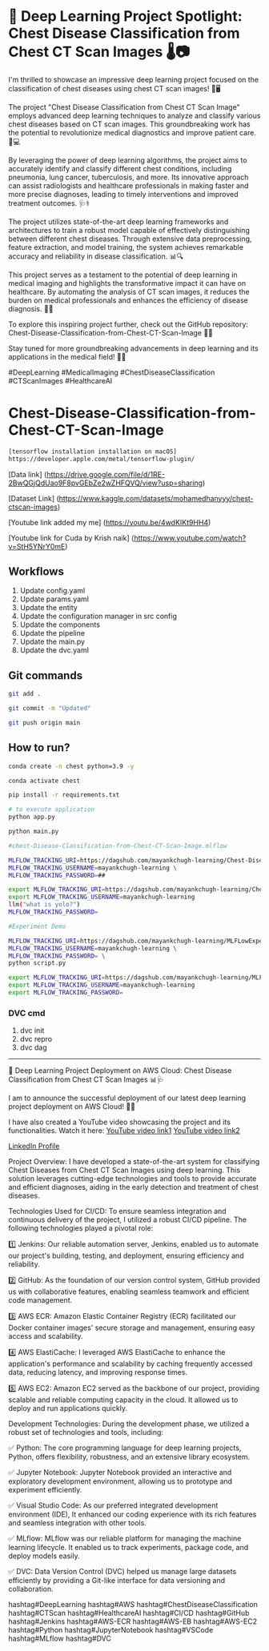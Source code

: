 #  **🔬 Deep Learning Project Spotlight: Chest Disease Classification from Chest CT Scan Images 🌡️📷**

I'm thrilled to showcase an impressive deep learning project focused on the classification of chest diseases using chest CT scan images! 🏥🖥️

The project "Chest Disease Classification from Chest CT Scan Image" employs advanced deep learning techniques to analyze and classify various chest diseases based on CT scan images. This groundbreaking work has the potential to revolutionize medical diagnostics and improve patient care. 💪💻

By leveraging the power of deep learning algorithms, the project aims to accurately identify and classify different chest conditions, including pneumonia, lung cancer, tuberculosis, and more. Its innovative approach can assist radiologists and healthcare professionals in making faster and more precise diagnoses, leading to timely interventions and improved treatment outcomes. 🩺⚕️

The project utilizes state-of-the-art deep learning frameworks and architectures to train a robust model capable of effectively distinguishing between different chest diseases. Through extensive data preprocessing, feature extraction, and model training, the system achieves remarkable accuracy and reliability in disease classification. 📊🔍

This project serves as a testament to the potential of deep learning in medical imaging and highlights the transformative impact it can have on healthcare. By automating the analysis of CT scan images, it reduces the burden on medical professionals and enhances the efficiency of disease diagnosis. 🌟💡

To explore this inspiring project further, check out the GitHub repository: Chest-Disease-Classification-from-Chest-CT-Scan-Image 📁🔗

Stay tuned for more groundbreaking advancements in deep learning and its applications in the medical field! 🚀🧠

#DeepLearning #MedicalImaging #ChestDiseaseClassification #CTScanImages #HealthcareAI

# Chest-Disease-Classification-from-Chest-CT-Scan-Image

```bash
[tensorflow installation installation on macOS] 
https://developer.apple.com/metal/tensorflow-plugin/

```

[Data link] (https://drive.google.com/file/d/1RE-2BwQGjQdUao9F8pvGEbZe2wZHFQVQ/view?usp=sharing)

[Dataset Link] (https://www.kaggle.com/datasets/mohamedhanyyy/chest-ctscan-images)

[Youtube link added my me] (https://youtu.be/4wdKIKt9HH4)

[Youtube link for Cuda by Krish naik] (https://www.youtube.com/watch?v=StH5YNrY0mE)



## Workflows
1. Update config.yaml
2. Update params.yaml
3. Update the entity
4. Update the configuration manager in src config
5. Update the components
6. Update the pipeline
7. Update the main.py
8. Update the dvc.yaml 


## Git commands

```bash
git add .

git commit -m "Updated"

git push origin main
```

## How to run?

```bash
conda create -n chest python=3.9 -y
```

```bash
conda activate chest
```

```bash
pip install -r requirements.txt
```

```bash
# to execute application
python app.py
```

```bash
python main.py
```


```bash
#chest-Disease-Classification-from-Chest-CT-Scan-Image.mlflow

MLFLOW_TRACKING_URI=https://dagshub.com/mayankchugh-learning/Chest-Disease-Classification-from-Chest-CT-Scan-Image.mlflow \
MLFLOW_TRACKING_USERNAME=mayankchugh-learning \
MLFLOW_TRACKING_PASSWORD=##

export MLFLOW_TRACKING_URI=https://dagshub.com/mayankchugh-learning/Chest-Disease-Classification-from-Chest-CT-Scan-Image.mlflow
export MLFLOW_TRACKING_USERNAME=mayankchugh-learning
llm("what is yolo?")
MLFLOW_TRACKING_PASSWORD= 
```



```bash
#Experiment Demo

MLFLOW_TRACKING_URI=https://dagshub.com/mayankchugh-learning/MLFLowExperimentDemo.mlflow \export MLFLOW_TRACKING_URI=https://dagshub.com/mayankchugh-learning/MLFLowExperimentDemo.mlflow
MLFLOW_TRACKING_USERNAME=mayankchugh-learning \
MLFLOW_TRACKING_PASSWORD= \
python script.py

export MLFLOW_TRACKING_URI=https://dagshub.com/mayankchugh-learning/MLFLowExperimentDemo.mlflow
export MLFLOW_TRACKING_USERNAME=mayankchugh-learning
export MLFLOW_TRACKING_PASSWORD=
```
### DVC cmd

1. dvc init
2. dvc repro
3. dvc dag
--------------------------------------------------------------------------------------------------------------
🔬 Deep Learning Project Deployment on AWS Cloud: Chest Disease Classification from Chest CT Scan Images 📊🩺

I am to announce the successful deployment of our latest deep learning project deployment on AWS Cloud! 🚀🌐

I have also created a YouTube video showcasing the project and its functionalities. Watch it here: [YouTube video link1](https://youtu.be/VKRxq0-pYCw) 
[YouTube video link2](https://youtu.be/4wdKIKt9HH4)

[LinkedIn Profile](https://www.linkedin.com/in/mchugh77/)

Project Overview:
I have developed a state-of-the-art system for classifying Chest Diseases from Chest CT Scan Images using deep learning. This solution leverages cutting-edge technologies and tools to provide accurate and efficient diagnoses, aiding in the early detection and treatment of chest diseases.

Technologies Used for CI/CD:
To ensure seamless integration and continuous delivery of the project, I utilized a robust CI/CD pipeline. The following technologies played a pivotal role:

1️⃣ Jenkins: Our reliable automation server, Jenkins, enabled us to automate our project's building, testing, and deployment, ensuring efficiency and reliability.

2️⃣ GitHub: As the foundation of our version control system, GitHub provided us with collaborative features, enabling seamless teamwork and efficient code management.

3️⃣ AWS ECR: Amazon Elastic Container Registry (ECR) facilitated our Docker container images' secure storage and management, ensuring easy access and scalability.

4️⃣ AWS ElastiCache: I leveraged AWS ElastiCache to enhance the application's performance and scalability by caching frequently accessed data, reducing latency, and improving response times.

5️⃣ AWS EC2: Amazon EC2 served as the backbone of our project, providing scalable and reliable computing capacity in the cloud. It allowed us to deploy and run applications quickly.

Development Technologies:
During the development phase, we utilized a robust set of technologies and tools, including:

✅ Python: The core programming language for deep learning projects, Python, offers flexibility, robustness, and an extensive library ecosystem.

✅ Jupyter Notebook: Jupyter Notebook provided an interactive and exploratory development environment, allowing us to prototype and experiment efficiently.

✅ Visual Studio Code: As our preferred integrated development environment (IDE), It enhanced our coding experience with its rich features and seamless integration with other tools.

✅ MLflow: MLflow was our reliable platform for managing the machine learning lifecycle. It enabled us to track experiments, package code, and deploy models easily.

✅ DVC: Data Version Control (DVC) helped us manage large datasets efficiently by providing a Git-like interface for data versioning and collaboration.

hashtag#DeepLearning hashtag#AWS hashtag#ChestDiseaseClassification hashtag#CTScan hashtag#HealthcareAI hashtag#CI/CD hashtag#GitHub hashtag#Jenkins hashtag#AWS-ECR hashtag#AWS-EB hashtag#AWS-EC2 hashtag#Python hashtag#JupyterNotebook hashtag#VSCode hashtag#MLflow hashtag#DVC
